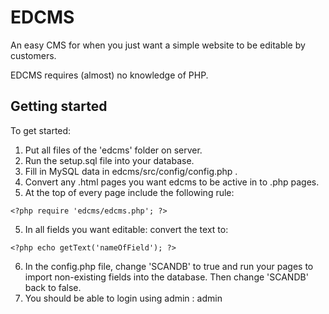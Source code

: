 # EDCMS

An easy CMS for when you just want a simple website to be editable by customers.

EDCMS requires (almost) no knowledge of PHP. 

## Getting started
To get started: 

1. Put all files of the 'edcms' folder on server.
2. Run the setup.sql file into your database.
2. Fill in MySQL data in edcms/src/config/config.php .
3. Convert any .html pages you want edcms to be active in to .php pages.
4. At the top of every page include the following rule:
``` 
<?php require 'edcms/edcms.php'; ?>
```
5. In all fields you want editable: convert the text to: 
```
<?php echo getText('nameOfField'); ?>
```
6. In the config.php file, change 'SCANDB' to true and run your pages to import non-existing fields into the database. Then change 'SCANDB' back to false.
7. You should be able to login using admin : admin
